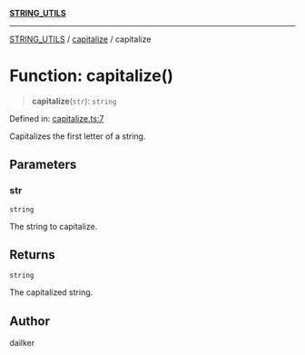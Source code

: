 [**STRING_UTILS**](../../README.md)

***

[STRING_UTILS](../../README.md) / [capitalize](../README.md) / capitalize

# Function: capitalize()

> **capitalize**(`str`): `string`

Defined in: [capitalize.ts:7](https://github.com/dailker/everyutil/blob/669c80948347059212c7a0ef09fd720ca9b1c411/src/string/capitalize.ts#L7)

Capitalizes the first letter of a string.

## Parameters

### str

`string`

The string to capitalize.

## Returns

`string`

The capitalized string.

## Author

dailker
